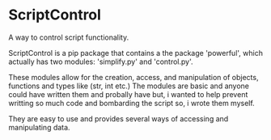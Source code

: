 # ScriptControl
A way to control script functionality.

ScriptControl is a pip package that contains a the package 'powerful', which actually has two modules: 
'simplify.py' and 'control.py'.

These modules allow for the creation, access, and manipulation of objects, functions and types like (str, int etc.)
The modules are basic and anyone could have written them and probally have but,
i wanted to help prevent writting so much code and bombarding the script so,
i wrote them myself.

They are easy to use and provides several ways of accessing and manipulating data.
